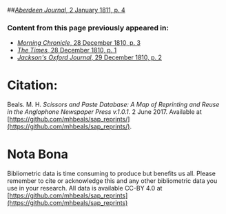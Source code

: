 ##[*Aberdeen Journal*, 2 January 1811, p. 4](https://mhbeals.github.io/sap_html/Aberdeen-Journal/Aberdeen-Journal-2-January-1811-p-4)

### Content from this page previously appeared in:
+ [*Morning Chronicle*, 28 December 1810, p. 3](https://mhbeals.github.io/sap_html/Morning-Chronicle/Morning-Chronicle-28-December-1810-p-3)
+ [*The Times*, 28 December 1810, p. 1](https://mhbeals.github.io/sap_html/The-Times/The-Times-28-December-1810-p-1)
+ [*Jackson's Oxford Journal*, 29 December 1810, p. 2](https://mhbeals.github.io/sap_html/Jackson's-Oxford-Journal/Jackson's-Oxford-Journal-29-December-1810-p-2)
                    
# Citation: 

Beals. M. H. *Scissors and Paste Database: A Map of Reprinting and Reuse in the Anglophone Newspaper Press v.1.0.1.* 2 June 2017. Available at [https://github.com/mhbeals/sap_reprints/](https://github.com/mhbeals/sap_reprints/). 
                    
# Nota Bona

Bibliometric data is time consuming to produce but benefits us all. Please remember to cite or acknowledge this and any other bibliometric data you use in your research. All data is available CC-BY 4.0 at [https://github.com/mhbeals/sap_reprints](https://github.com/mhbeals/sap_reprints)